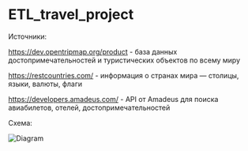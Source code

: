 # ETL_travel_project

Источники: 

https://dev.opentripmap.org/product - база данных достопримечательностей и туристических объектов по всему миру

https://restcountries.com/ - информация о странах мира — столицы, языки, валюты, флаги

https://developers.amadeus.com/ - API от Amadeus для поиска авиабилетов, отелей, достопримечательностей

Схема:

![Diagram](https://github.com/user-attachments/assets/5a568717-3b14-47ff-9e94-ab72be4e1343)
